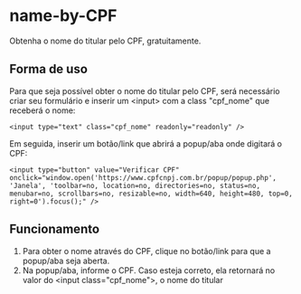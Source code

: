 # name-by-CPF
Obtenha o nome do titular pelo CPF, gratuitamente.
## Forma de uso

Para que seja possível obter o nome do titular pelo CPF, será necessário criar seu formulário e inserir um \<input> com a class "cpf_nome" que receberá o nome:

	<input type="text" class="cpf_nome" readonly="readonly" />
	
Em seguida, inserir um botão/link que abrirá a popup/aba onde digitará o CPF:
	
	<input type="button" value="Verificar CPF" onclick="window.open('https://www.cpfcnpj.com.br/popup/popup.php', 'Janela', 'toolbar=no, location=no, directories=no, status=no, menubar=no, scrollbars=no, resizable=no, width=640, height=480, top=0, right=0').focus();" />
	
## Funcionamento

1. Para obter o nome através do CPF, clique no botão/link para que a popup/aba seja aberta.
2. Na popup/aba, informe o CPF. Caso esteja correto, ela retornará no valor do \<input class="cpf_nome"\>, o nome do titular
